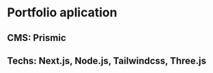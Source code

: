 # Portfolio aplication

<h2>CMS: Prismic</h2>

<h2>Techs: Next.js, Node.js, Tailwindcss, Three.js</h2>






